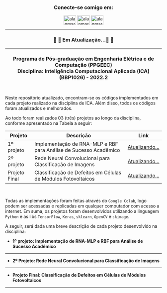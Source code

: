 <h3 align="center">Conecte-se comigo em:</h3>
<p align="center">
<a href="https://linkedin.com/in/alanmarquesrocha" target="blank"><img align="center" src="https://raw.githubusercontent.com/rahuldkjain/github-profile-readme-generator/master/src/images/icons/Social/linked-in-alt.svg" alt="alanmarquesrocha" height="30" width="40" /></a>
<a href="https://stackoverflow.com/users/19201352/m4rkn4l4" target="blank"><img align="center" src="https://raw.githubusercontent.com/rahuldkjain/github-profile-readme-generator/master/src/images/icons/Social/stack-overflow.svg" alt="alanmarquesrocha" height="30" width="40" /></a>
<a href="https://instagram.com/alanmarquesrocha" target="blank"><img align="center" src="https://raw.githubusercontent.com/rahuldkjain/github-profile-readme-generator/master/src/images/icons/Social/instagram.svg" alt="alanmarquesrocha" height="30" width="40" /></a>
</p>

---

<h3 align="center"> 
	🚧 🚀 Em Atualização...🚀  🚧
</h3>

---

<h3 align="center">Programa de Pós-graduação em Engenharia Elétrica e de Computação (PPGEEC) <br>
Disciplina: Inteligência Computacional Aplicada (ICA) (BBP1026) - 2022.2 </h3>

<br>

Neste repositório atualizado, encontram-se os códigos implementados em cada projeto realizado na disciplina de ICA. Além disso, todos os códigos foram atualizados e melhorados. <br>

Ao todo foram realizados 03 (três) projetos ao longo da disciplina, conforme apresentado na Tabela a seguir:

| Projeto | Descrição | Link |
| --- | --- | --- |
| 1º projeto | Implementação de RNA-MLP e RBF para Análise de Sucesso Acadêmico| [Atualizando...](Link)
| 2º projeto | Rede Neural Convolucional para Classificação de Imagens | [Atualizando...](Link)
| Projeto Final | Classificação de Defeitos em Células de Módulos Fotovoltaicos | [Atualizando...](Link)

<br>

Todas as implementações foram feitas através do ``Google Colab``, logo podem ser acessadas e replicadas em qualquer computador com acesso a internet. Em suma, os projetos foram desenvolvidos utilizando a linguagem ``Python`` e as libs ``TensorFlow``, ``Keras``, ``sklearn``, ``OpenCV`` e ``skimage``.

A seguir, será dada uma breve descrição de cada projeto desenvolvido na disciplina:

- **1º projeto: Implementação de RNA-MLP e RBF para Análise de Sucesso Acadêmico**


---

- **2º Projeto: Rede Neural Convolucional para Classificação de Imagens**



---

- **Projeto Final: Classificação de Defeitos em Células de Módulos Fotovoltaicos**



---
